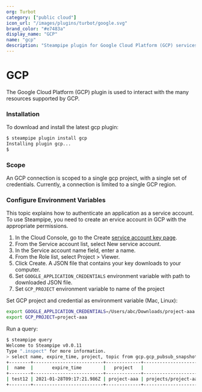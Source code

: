 ```yaml
---
org: Turbot
category: ["public cloud"]
icon_url: "/images/plugins/turbot/google.svg"
brand_color: "#e7483a"
display_name: "GCP"
name: "gcp"
description: "Steampipe plugin for Google Cloud Platform (GCP) services and resource types"
---
```


# GCP

The Google Cloud Platform (GCP) plugin is used to interact with the many resources supported by GCP.

### Installation

To download and install the latest gcp plugin:

```bash
$ steampipe plugin install gcp
Installing plugin gcp...
$
```

### Scope

An GCP connection is scoped to a single gcp project, with a single set of credentials. Currently, a connection is limited to a single GCP region.

### Configure Environment Variables

This topic explains how to authenticate an application as a service account. To use Steampipe, you need to create an ervice account in GCP with the appropriate permissions.

1. In the Cloud Console, go to the Create [service account key page](https://console.cloud.google.com/apis/credentials/serviceaccountkey).
2. From the Service account list, select New service account.
3. In the Service account name field, enter a name.
4. From the Role list, select Project > Viewer.
5. Click Create. A JSON file that contains your key downloads to your computer.
6. Set `GOOGLE_APPLICATION_CREDENTIALS` environment variable with path to downloaded JSON file.
7. Set `GCP_PROJECT` environment variable to name of the project

Set GCP project and credential as environment variable (Mac, Linux):

```bash
export GOOGLE_APPLICATION_CREDENTIALS=/Users/abc/Downloads/project-aaa.json
export GCP_PROJECT=project-aaa
```

Run a query:

```bash
$ steampipe query
Welcome to Steampipe v0.0.11
Type ".inspect" for more information.
> select name, expire_time, project, topic from gcp.gcp_pubsub_snapshot;
+--------+--------------------------+-------------+------------------------------------------------------------------+
|  name  |       expire_time        |   project   |                              topic                               |
+--------+--------------------------+-------------+------------------------------------------------------------------+
| test12 | 2021-01-28T09:17:21.986Z | project-aaa | projects/project-aaa/topics/event_handler                        |
+--------+--------------------------+-------------+------------------------------------------------------------------+
```
